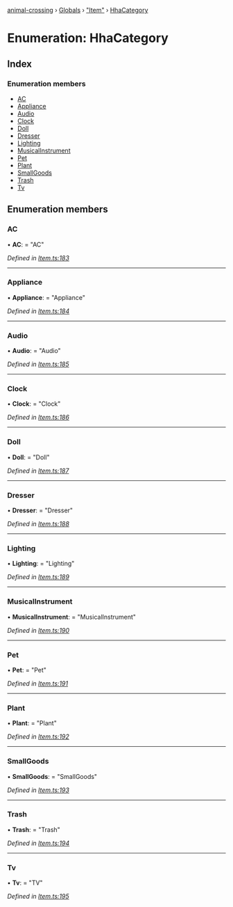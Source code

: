[animal-crossing](../README.md) › [Globals](../globals.md) › ["Item"](../modules/_item_.md) › [HhaCategory](_item_.hhacategory.md)

# Enumeration: HhaCategory

## Index

### Enumeration members

* [AC](_item_.hhacategory.md#ac)
* [Appliance](_item_.hhacategory.md#appliance)
* [Audio](_item_.hhacategory.md#audio)
* [Clock](_item_.hhacategory.md#clock)
* [Doll](_item_.hhacategory.md#doll)
* [Dresser](_item_.hhacategory.md#dresser)
* [Lighting](_item_.hhacategory.md#lighting)
* [MusicalInstrument](_item_.hhacategory.md#musicalinstrument)
* [Pet](_item_.hhacategory.md#pet)
* [Plant](_item_.hhacategory.md#plant)
* [SmallGoods](_item_.hhacategory.md#smallgoods)
* [Trash](_item_.hhacategory.md#trash)
* [Tv](_item_.hhacategory.md#tv)

## Enumeration members

###  AC

• **AC**: = "AC"

*Defined in [Item.ts:183](https://github.com/Norviah/animal-crossing/blob/738a792/module/types/Item.ts#L183)*

___

###  Appliance

• **Appliance**: = "Appliance"

*Defined in [Item.ts:184](https://github.com/Norviah/animal-crossing/blob/738a792/module/types/Item.ts#L184)*

___

###  Audio

• **Audio**: = "Audio"

*Defined in [Item.ts:185](https://github.com/Norviah/animal-crossing/blob/738a792/module/types/Item.ts#L185)*

___

###  Clock

• **Clock**: = "Clock"

*Defined in [Item.ts:186](https://github.com/Norviah/animal-crossing/blob/738a792/module/types/Item.ts#L186)*

___

###  Doll

• **Doll**: = "Doll"

*Defined in [Item.ts:187](https://github.com/Norviah/animal-crossing/blob/738a792/module/types/Item.ts#L187)*

___

###  Dresser

• **Dresser**: = "Dresser"

*Defined in [Item.ts:188](https://github.com/Norviah/animal-crossing/blob/738a792/module/types/Item.ts#L188)*

___

###  Lighting

• **Lighting**: = "Lighting"

*Defined in [Item.ts:189](https://github.com/Norviah/animal-crossing/blob/738a792/module/types/Item.ts#L189)*

___

###  MusicalInstrument

• **MusicalInstrument**: = "MusicalInstrument"

*Defined in [Item.ts:190](https://github.com/Norviah/animal-crossing/blob/738a792/module/types/Item.ts#L190)*

___

###  Pet

• **Pet**: = "Pet"

*Defined in [Item.ts:191](https://github.com/Norviah/animal-crossing/blob/738a792/module/types/Item.ts#L191)*

___

###  Plant

• **Plant**: = "Plant"

*Defined in [Item.ts:192](https://github.com/Norviah/animal-crossing/blob/738a792/module/types/Item.ts#L192)*

___

###  SmallGoods

• **SmallGoods**: = "SmallGoods"

*Defined in [Item.ts:193](https://github.com/Norviah/animal-crossing/blob/738a792/module/types/Item.ts#L193)*

___

###  Trash

• **Trash**: = "Trash"

*Defined in [Item.ts:194](https://github.com/Norviah/animal-crossing/blob/738a792/module/types/Item.ts#L194)*

___

###  Tv

• **Tv**: = "TV"

*Defined in [Item.ts:195](https://github.com/Norviah/animal-crossing/blob/738a792/module/types/Item.ts#L195)*
